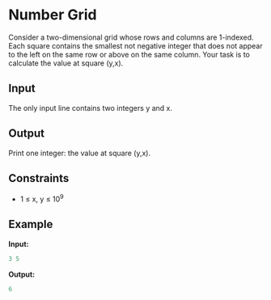# Number Grid  

Consider a two-dimensional grid whose rows and columns are 1-indexed. Each square contains the smallest not negative integer that does not appear to the left on the same row or above on the same column.
Your task is to calculate the value at square (y,x).

## Input

The only input line contains two integers y and x.

## Output

Print one integer: the value at square (y,x).  

## Constraints

* 1 &le; x, y &le; 10<sup>9</sup>  


## Example

**Input:**
```c++
3 5
```

**Output:**
```c++
6
```
